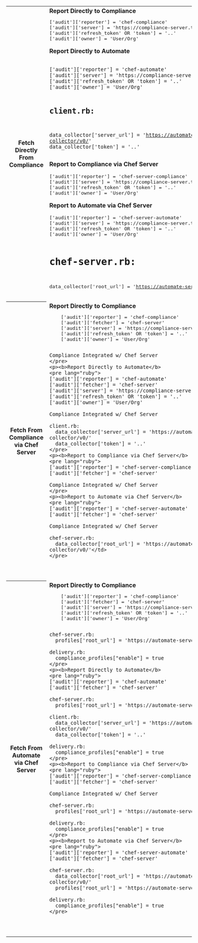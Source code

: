 <table>
<tr>
  <th>Fetch Directly From Compliance</th>
  <td><b>Report Directly to Compliance</b>
<pre lang="ruby">
['audit']['reporter'] = 'chef-compliance'
['audit']['server'] = 'https://compliance-server.test/api'
['audit']['refresh_token' OR 'token'] = '..'
['audit']['owner'] = 'User/Org'
</pre>
<p><b>Report Directly to Automate</b>
<pre lang="ruby"><code>
['audit']['reporter'] = 'chef-automate'
['audit']['server'] = 'https://compliance-server.test/api'
['audit']['refresh_token' OR 'token'] = '..'
['audit']['owner'] = 'User/Org'

## client.rb:
data_collector['server_url'] = 'https://automate-server.test/data-collector/v0/'
data_collector['token'] = '..'
</code></pre>
<p><b>Report to Compliance via Chef Server</b>
<pre lang="ruby">
['audit']['reporter'] = 'chef-server-compliance'
['audit']['server'] = 'https://compliance-server.test/api'
['audit']['refresh_token' OR 'token'] = '..'
['audit']['owner'] = 'User/Org'
</pre>
<p><b>Report to Automate via Chef Server</b>
<pre lang="ruby">
['audit']['reporter'] = 'chef-server-automate'
['audit']['server'] = 'https://compliance-server.test/api'
['audit']['refresh_token' OR 'token'] = '..'
['audit']['owner'] = 'User/Org'

# chef-server.rb:
data_collector['root_url'] = 'https://automate-server.test/data-collector/v0/'
</pre>
  </td>
</tr>
<tr>
  <th>Fetch From Compliance via Chef Server</th>
  <td><b>Report Directly to Compliance</b>
    <pre lang="ruby">
    ['audit']['reporter'] = 'chef-compliance'
    ['audit']['fetcher'] = 'chef-server'
    ['audit']['server'] = 'https://compliance-server.test/api'
    ['audit']['refresh_token' OR 'token'] = '..'
    ['audit']['owner'] = 'User/Org'

    Compliance Integrated w/ Chef Server
    </pre>
    <p><b>Report Directly to Automate</b>
    <pre lang="ruby">
    ['audit']['reporter'] = 'chef-automate'
    ['audit']['fetcher'] = 'chef-server'
    ['audit']['server'] = 'https://compliance-server.test/api'
    ['audit']['refresh_token' OR 'token'] = '..'
    ['audit']['owner'] = 'User/Org'

    Compliance Integrated w/ Chef Server

    client.rb:
      data_collector['server_url'] = 'https://automate-server.test/data-collector/v0/'
      data_collector['token'] = '..'
    </pre>
    <p><b>Report to Compliance via Chef Server</b>
    <pre lang="ruby">
    ['audit']['reporter'] = 'chef-server-compliance'
    ['audit']['fetcher'] = 'chef-server'

    Compliance Integrated w/ Chef Server
    </pre>
    <p><b>Report to Automate via Chef Server</b>
    <pre lang="ruby">
    ['audit']['reporter'] = 'chef-server-automate'
    ['audit']['fetcher'] = 'chef-server'

    Compliance Integrated w/ Chef Server

    chef-server.rb:
      data_collector['root_url'] = 'https://automate-server.test/data-collector/v0/'</td>
    </pre>
  </td>
</tr>
<tr>
  <th>Fetch From Automate via Chef Server</th>
  <td><b>Report Directly to Compliance</b>
    <pre lang="ruby">
    ['audit']['reporter'] = 'chef-compliance'
    ['audit']['fetcher'] = 'chef-server'
    ['audit']['server'] = 'https://compliance-server.test/api'
    ['audit']['refresh_token' OR 'token'] = '..'
    ['audit']['owner'] = 'User/Org'

    chef-server.rb:
      profiles['root_url'] = 'https://automate-server.test'

    delivery.rb:
      compliance_profiles["enable"] = true
    </pre>
    <p><b>Report Directly to Automate</b>
    <pre lang="ruby">
    ['audit']['reporter'] = 'chef-automate'
    ['audit']['fetcher'] = 'chef-server'

    chef-server.rb:
      profiles['root_url'] = 'https://automate-server.test'

    client.rb:
      data_collector['server_url'] = 'https://automate-server.test/data-collector/v0/'
      data_collector['token'] = '..'

    delivery.rb:
      compliance_profiles["enable"] = true
    </pre>
    <p><b>Report to Compliance via Chef Server</b>
    <pre lang="ruby">
    ['audit']['reporter'] = 'chef-server-compliance'
    ['audit']['fetcher'] = 'chef-server'

    Compliance Integrated w/ Chef Server

    chef-server.rb:
      profiles['root_url'] = 'https://automate-server.test'

    delivery.rb:
      compliance_profiles["enable"] = true
    </pre>
    <p><b>Report to Automate via Chef Server</b>
    <pre lang="ruby">
    ['audit']['reporter'] = 'chef-server-automate'
    ['audit']['fetcher'] = 'chef-server'

    chef-server.rb:
      data_collector['root_url'] = 'https://automate-server.test/data-collector/v0/'
      profiles['root_url'] = 'https://automate-server.test'

    delivery.rb:
      compliance_profiles["enable"] = true
    </pre>
  </td>
</tr>
</table>
